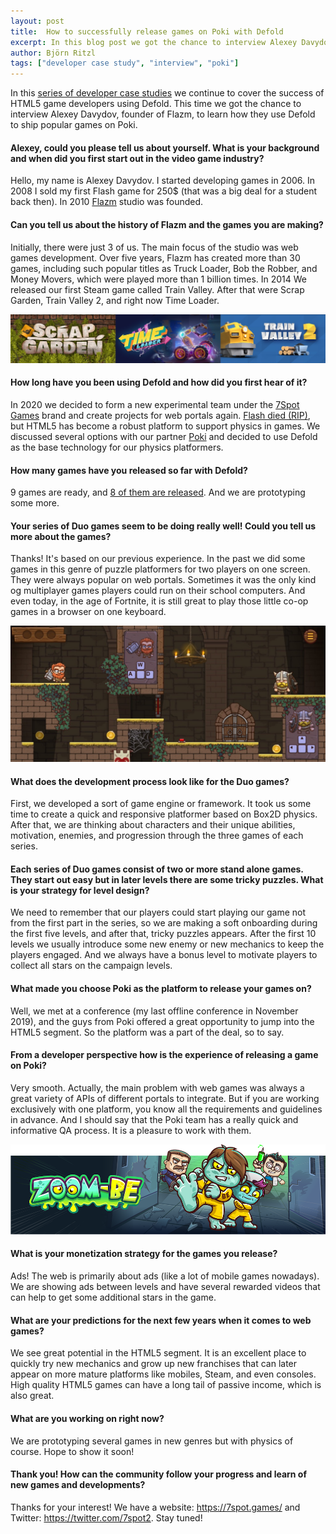 ```yaml
---
layout: post
title:  How to successfully release games on Poki with Defold
excerpt: In this blog post we got the chance to interview Alexey Davydov, founder of Flazm, to learn how they use Defold to ship popular games on Poki.
author: Björn Ritzl
tags: ["developer case study", "interview", "poki"]
---
```


In this [series of developer case studies](https://defold.com/blog/#developer%20case%20study) we continue to cover the success of HTML5 game developers using Defold. This time we got the chance to interview Alexey Davydov, founder of Flazm, to learn how they use Defold to ship popular games on Poki.

#### Alexey, could you please tell us about yourself. What is your background and when did you first start out in the video game industry?
Hello, my name is Alexey Davydov. I started developing games in 2006. In 2008 I sold my first Flash game for 250$ (that was a big deal for a student back then). In 2010 [Flazm](https://flazm.com/) studio was founded.

#### Can you tell us about the history of Flazm and the games you are making?
Initially, there were just 3 of us. The main focus of the studio was web games development. Over five years, Flazm has created more than 30 games, including such popular titles as Truck Loader, Bob the Robber, and Money Movers, which were played more than 1 billion times. In 2014 We released our first Steam game called Train Valley. After that were Scrap Garden, Train Valley 2, and right now Time Loader.

![](/images/posts/developer-case-study-flazm-and-poki/flazmgames.jpg)

#### How long have you been using Defold and how did you first hear of it?
In 2020 we decided to form a new experimental team under the [7Spot Games](https://7spot.games/) brand and create projects for web portals again. [Flash died (RIP)](https://isflashdeadyet.com/), but HTML5 has become a robust platform to support physics in games. We discussed several options with our partner [Poki](https://poki.com/) and decided to use Defold as the base technology for our physics platformers.

#### How many games have you released so far with Defold?
9 games are ready, and [8 of them are released](https://7spot.games/#games). And we are prototyping some more.

#### Your series of Duo games seem to be doing really well! Could you tell us more about the games?
Thanks! It's based on our previous experience. In the past we did some games in this genre of puzzle platformers for two players on one screen. They were always popular on web portals. Sometimes it was the only kind og multiplayer games players could run on their school computers. And even today, in the age of Fortnite, it is still great to play those little co-op games in a browser on one keyboard.

![](/images/posts/developer-case-study-flazm-and-poki/duovikings2.jpg)

#### What does the development process look like for the Duo games?
First, we developed a sort of game engine or framework. It took us some time to create a quick and responsive platformer based on Box2D physics. After that, we are thinking about characters and their unique abilities, motivation, enemies, and progression through the three games of each series.

#### Each series of Duo games consist of two or more stand alone games. They start out easy but in later levels there are some tricky puzzles. What is your strategy for level design?
We need to remember that our players could start playing our game not from the first part in the series, so we are making a soft onboarding during the first five levels, and after that, tricky puzzles appears. After the first 10 levels we usually introduce some new enemy or new mechanics to keep the players engaged. And we always have a bonus level to motivate players to collect all stars on the campaign levels.

#### What made you choose Poki as the platform to release your games on?
Well, we met at a conference (my last offline conference in November 2019), and the guys from Poki offered a great opportunity to jump into the HTML5 segment. So the platform was a part of the deal, so to say.

#### From a developer perspective how is the experience of releasing a game on Poki?
Very smooth. Actually, the main problem with web games was always a great variety of APIs of different portals to integrate. But if you are working exclusively with one platform, you know all the requirements and guidelines in advance. And I should say that the Poki team has a really quick and informative QA process. It is a pleasure to work with them.

![](/images/posts/developer-case-study-flazm-and-poki/zoom-be.png)

#### What is your monetization strategy for the games you release?
Ads! The web is primarily about ads (like a lot of mobile games nowadays). We are showing ads between levels and have several rewarded videos that can help to get some additional stars in the game.

#### What are your predictions for the next few years when it comes to web games?
We see great potential in the HTML5 segment. It is an excellent place to quickly try new mechanics and grow up new franchises that can later appear on more mature platforms like mobiles, Steam, and even consoles. High quality HTML5 games can have a long tail of passive income, which is also great.

#### What are you working on right now?
We are prototyping several games in new genres but with physics of course. Hope to show it soon!

#### Thank you! How can the community follow your progress and learn of new games and developments?
Thanks for your interest! We have a website: https://7spot.games/ and Twitter: https://twitter.com/7spot2. Stay tuned!
